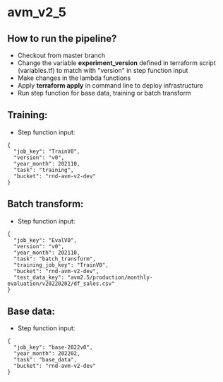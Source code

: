 # avm_v2_5

## How to run the pipeline?

* Checkout from master branch
* Change the variable **experiment_version** defined in terraform script (variables.tf) to match with "version" in step function input
* Make changes in the lambda functions
* Apply **terraform apply** in command line to deploy infrastructure
* Run step function for base data, training or batch transform

## Training:
* Step function input:
``` 
{
  "job_key": "TrainV0",
  "version": "v0",
  "year_month": 202110,
  "task": "training",
  "bucket": "rnd-avm-v2-dev"
}
```

## Batch transform:
* Step function input:
```
{
  "job_key": "EvalV0",
  "version": "v0",
  "year_month": 202110,
  "task": "batch_transform",
  "training_job_key": "TrainV0",
  "bucket": "rnd-avm-v2-dev",
  "test_data_key": "avm2.5/production/monthly-evaluation/v20220202/df_sales.csv"
}
```

## Base data:
* Step function input:
```
{
  "job_key": "base-2022v0",
  "year_month": 202202,
  "task": "base_data",
  "bucket": "rnd-avm-v2-dev"
}
```

